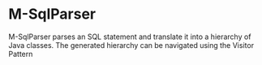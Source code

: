 # M-SqlParser
M-SqlParser parses an SQL statement and translate it into a hierarchy of Java classes. The generated hierarchy can be navigated using the Visitor Pattern
